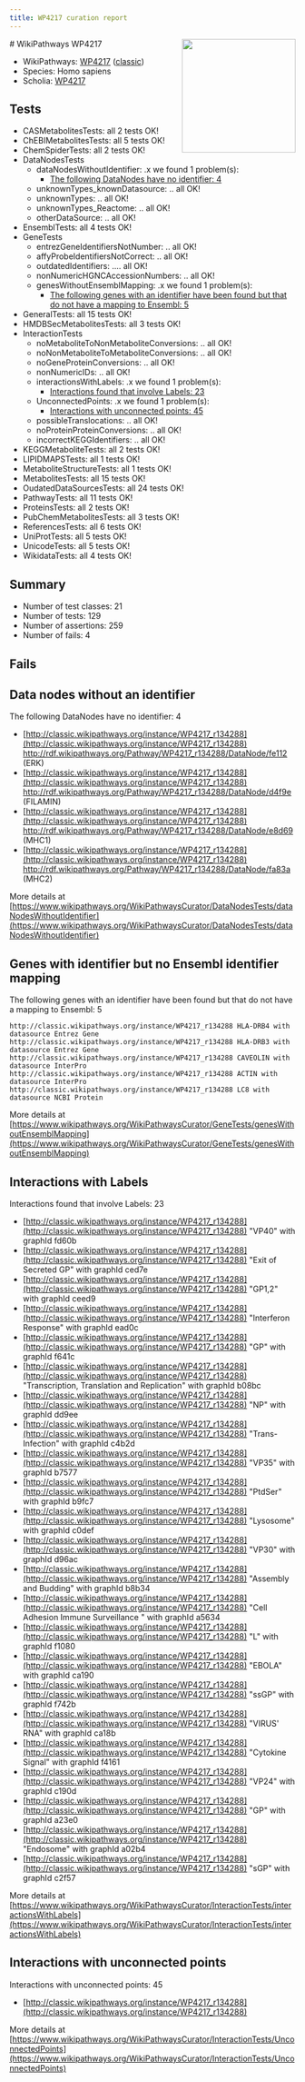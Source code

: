```yaml
---
title: WP4217 curation report
---
```


<img style="float: right; width: 200px" src="https://upload.wikimedia.org/wikipedia/commons/thumb/8/83/Wplogo_with_text_500.png/640px-Wplogo_with_text_500.png" />
# WikiPathways WP4217

* WikiPathways: [WP4217](https://wikipathways.org/pathways/WP4217) ([classic](https://classic.wikipathways.org/instance/WP4217))
* Species: Homo sapiens
* Scholia: [WP4217](https://scholia.toolforge.org/wikipathways/WP4217)
## Tests
* CASMetabolitesTests: all 2 tests OK!
* ChEBIMetabolitesTests: all 5 tests OK!
* ChemSpiderTests: all 2 tests OK!
* DataNodesTests
    * dataNodesWithoutIdentifier: .x we found 1 problem(s):
        * [The following DataNodes have no identifier: 4](#d2d32fa3)
    * unknownTypes_knownDatasource: .. all OK!
    * unknownTypes: .. all OK!
    * unknownTypes_Reactome: .. all OK!
    * otherDataSource: .. all OK!
* EnsemblTests: all 4 tests OK!
* GeneTests
    * entrezGeneIdentifiersNotNumber: .. all OK!
    * affyProbeIdentifiersNotCorrect: .. all OK!
    * outdatedIdentifiers: .... all OK!
    * nonNumericHGNCAccessionNumbers: .. all OK!
    * genesWithoutEnsemblMapping: .x we found 1 problem(s):
        * [The following genes with an identifier have been found but that do not have a mapping to Ensembl: 5](#40286d87)
* GeneralTests: all 15 tests OK!
* HMDBSecMetabolitesTests: all 3 tests OK!
* InteractionTests
    * noMetaboliteToNonMetaboliteConversions: .. all OK!
    * noNonMetaboliteToMetaboliteConversions: .. all OK!
    * noGeneProteinConversions: .. all OK!
    * nonNumericIDs: .. all OK!
    * interactionsWithLabels: .x we found 1 problem(s):
        * [Interactions found that involve Labels: 23](#fe97a8da)
    * UnconnectedPoints: .x we found 1 problem(s):
        * [Interactions with unconnected points: 45](#7f1d40d9)
    * possibleTranslocations: .. all OK!
    * noProteinProteinConversions: .. all OK!
    * incorrectKEGGIdentifiers: .. all OK!
* KEGGMetaboliteTests: all 2 tests OK!
* LIPIDMAPSTests: all 1 tests OK!
* MetaboliteStructureTests: all 1 tests OK!
* MetabolitesTests: all 15 tests OK!
* OudatedDataSourcesTests: all 24 tests OK!
* PathwayTests: all 11 tests OK!
* ProteinsTests: all 2 tests OK!
* PubChemMetabolitesTests: all 3 tests OK!
* ReferencesTests: all 6 tests OK!
* UniProtTests: all 5 tests OK!
* UnicodeTests: all 5 tests OK!
* WikidataTests: all 4 tests OK!


## Summary

* Number of test classes: 21
* Number of tests: 129
* Number of assertions: 259
* Number of fails: 4

## Fails

<a name="d2d32fa3" />

## Data nodes without an identifier

The following DataNodes have no identifier: 4

* [http://classic.wikipathways.org/instance/WP4217_r134288](http://classic.wikipathways.org/instance/WP4217_r134288) http://rdf.wikipathways.org/Pathway/WP4217_r134288/DataNode/fe112 (ERK)
* [http://classic.wikipathways.org/instance/WP4217_r134288](http://classic.wikipathways.org/instance/WP4217_r134288) http://rdf.wikipathways.org/Pathway/WP4217_r134288/DataNode/d4f9e (FILAMIN)
* [http://classic.wikipathways.org/instance/WP4217_r134288](http://classic.wikipathways.org/instance/WP4217_r134288) http://rdf.wikipathways.org/Pathway/WP4217_r134288/DataNode/e8d69 (MHC1)
* [http://classic.wikipathways.org/instance/WP4217_r134288](http://classic.wikipathways.org/instance/WP4217_r134288) http://rdf.wikipathways.org/Pathway/WP4217_r134288/DataNode/fa83a (MHC2)


More details at [https://www.wikipathways.org/WikiPathwaysCurator/DataNodesTests/dataNodesWithoutIdentifier](https://www.wikipathways.org/WikiPathwaysCurator/DataNodesTests/dataNodesWithoutIdentifier)

<a name="40286d87" />

## Genes with identifier but no Ensembl identifier mapping

The following genes with an identifier have been found but that do not have a mapping to Ensembl: 5
```
http://classic.wikipathways.org/instance/WP4217_r134288 HLA-DRB4 with datasource Entrez Gene
http://classic.wikipathways.org/instance/WP4217_r134288 HLA-DRB3 with datasource Entrez Gene
http://classic.wikipathways.org/instance/WP4217_r134288 CAVEOLIN with datasource InterPro
http://classic.wikipathways.org/instance/WP4217_r134288 ACTIN with datasource InterPro
http://classic.wikipathways.org/instance/WP4217_r134288 LC8 with datasource NCBI Protein
```

More details at [https://www.wikipathways.org/WikiPathwaysCurator/GeneTests/genesWithoutEnsemblMapping](https://www.wikipathways.org/WikiPathwaysCurator/GeneTests/genesWithoutEnsemblMapping)

<a name="fe97a8da" />

## Interactions with Labels

Interactions found that involve Labels: 23

* [http://classic.wikipathways.org/instance/WP4217_r134288](http://classic.wikipathways.org/instance/WP4217_r134288) "VP40" with graphId fd60b
* [http://classic.wikipathways.org/instance/WP4217_r134288](http://classic.wikipathways.org/instance/WP4217_r134288) "Exit of Secreted GP" with graphId ced7e
* [http://classic.wikipathways.org/instance/WP4217_r134288](http://classic.wikipathways.org/instance/WP4217_r134288) "GP1,2" with graphId ceed9
* [http://classic.wikipathways.org/instance/WP4217_r134288](http://classic.wikipathways.org/instance/WP4217_r134288) "Interferon Response" with graphId ead0c
* [http://classic.wikipathways.org/instance/WP4217_r134288](http://classic.wikipathways.org/instance/WP4217_r134288) "GP" with graphId f641c
* [http://classic.wikipathways.org/instance/WP4217_r134288](http://classic.wikipathways.org/instance/WP4217_r134288) "Transcription, Translation and Replication" with graphId b08bc
* [http://classic.wikipathways.org/instance/WP4217_r134288](http://classic.wikipathways.org/instance/WP4217_r134288) "NP" with graphId dd9ee
* [http://classic.wikipathways.org/instance/WP4217_r134288](http://classic.wikipathways.org/instance/WP4217_r134288) "Trans-Infection" with graphId c4b2d
* [http://classic.wikipathways.org/instance/WP4217_r134288](http://classic.wikipathways.org/instance/WP4217_r134288) "VP35" with graphId b7577
* [http://classic.wikipathways.org/instance/WP4217_r134288](http://classic.wikipathways.org/instance/WP4217_r134288) "PtdSer" with graphId b9fc7
* [http://classic.wikipathways.org/instance/WP4217_r134288](http://classic.wikipathways.org/instance/WP4217_r134288) "Lysosome" with graphId c0def
* [http://classic.wikipathways.org/instance/WP4217_r134288](http://classic.wikipathways.org/instance/WP4217_r134288) "VP30" with graphId d96ac
* [http://classic.wikipathways.org/instance/WP4217_r134288](http://classic.wikipathways.org/instance/WP4217_r134288) "Assembly and Budding" with graphId b8b34
* [http://classic.wikipathways.org/instance/WP4217_r134288](http://classic.wikipathways.org/instance/WP4217_r134288) "Cell Adhesion
Immune Surveillance " with graphId a5634
* [http://classic.wikipathways.org/instance/WP4217_r134288](http://classic.wikipathways.org/instance/WP4217_r134288) "L" with graphId f1080
* [http://classic.wikipathways.org/instance/WP4217_r134288](http://classic.wikipathways.org/instance/WP4217_r134288) "EBOLA" with graphId ca190
* [http://classic.wikipathways.org/instance/WP4217_r134288](http://classic.wikipathways.org/instance/WP4217_r134288) "ssGP" with graphId f742b
* [http://classic.wikipathways.org/instance/WP4217_r134288](http://classic.wikipathways.org/instance/WP4217_r134288) "VIRUS'
RNA" with graphId ca18b
* [http://classic.wikipathways.org/instance/WP4217_r134288](http://classic.wikipathways.org/instance/WP4217_r134288) "Cytokine Signal" with graphId f4161
* [http://classic.wikipathways.org/instance/WP4217_r134288](http://classic.wikipathways.org/instance/WP4217_r134288) "VP24" with graphId c190d
* [http://classic.wikipathways.org/instance/WP4217_r134288](http://classic.wikipathways.org/instance/WP4217_r134288) "GP" with graphId a23e0
* [http://classic.wikipathways.org/instance/WP4217_r134288](http://classic.wikipathways.org/instance/WP4217_r134288) "Endosome" with graphId a02b4
* [http://classic.wikipathways.org/instance/WP4217_r134288](http://classic.wikipathways.org/instance/WP4217_r134288) "sGP" with graphId c2f57


More details at [https://www.wikipathways.org/WikiPathwaysCurator/InteractionTests/interactionsWithLabels](https://www.wikipathways.org/WikiPathwaysCurator/InteractionTests/interactionsWithLabels)

<a name="7f1d40d9" />

## Interactions with unconnected points

Interactions with unconnected points: 45

* [http://classic.wikipathways.org/instance/WP4217_r134288](http://classic.wikipathways.org/instance/WP4217_r134288)


More details at [https://www.wikipathways.org/WikiPathwaysCurator/InteractionTests/UnconnectedPoints](https://www.wikipathways.org/WikiPathwaysCurator/InteractionTests/UnconnectedPoints)

